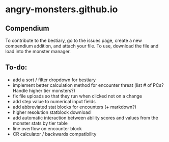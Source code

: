 # angry-monsters.github.io

## Compendium
To contribute to the bestiary, go to the issues page, create a new compendium addition, and attach your file. To use, download the file and load into the monster manager.

## To-do:
- add a sort / filter dropdown for bestiary
- implement better calculation method for encounter threat (list # of PCs? Handle higher tier monsters?)
- fix file uploads so that they run when clicked not on a change
- add step value to numerical input fields
- add abbreviated stat blocks for encounters (+ markdown?)
- higher resolution statblock download
- add automatic interaction between ability scores and values from the monster stats by tier table
- line overflow on encounter block
- CR calculator / backwards compatibility
